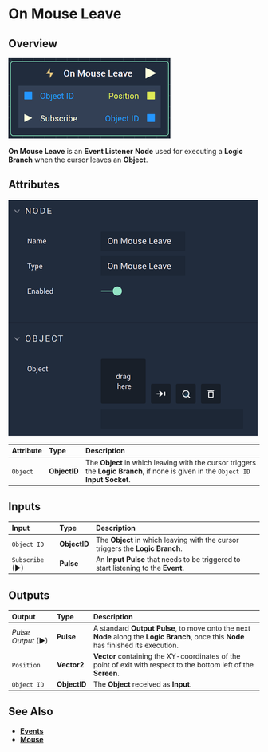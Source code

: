 # On Mouse Leave

## Overview

![The On Mouse Leave Node.](../../../.gitbook/assets/onmouseleavenode.png)

**On Mouse Leave** is an **Event Listener** **Node** used for executing a **Logic Branch** when the cursor leaves an **Object**.

## Attributes

![The On Mouse Leave Node Attributes.](../../../.gitbook/assets/onmouseleaveattributes%20-%20Copy.png)

| Attribute | Type | Description |
| :--- | :--- | :--- |
| `Object` | **ObjectID** | The **Object** in which leaving with the cursor triggers the **Logic Branch**, if none is given in the `Object ID` **Input Socket**. |

## Inputs

| Input | Type | Description |
| :--- | :--- | :--- |
| `Object ID` | **ObjectID** | The **Object** in which leaving with the cursor triggers the **Logic Branch**. |
| `Subscribe` (►)|**Pulse** | An **Input Pulse** that needs to be triggered to start listening to the **Event**. |

## Outputs

| Output | Type | Description |
| :--- | :--- | :--- |
| _Pulse Output_ \(►\) | **Pulse** | A standard **Output Pulse**, to move onto the next **Node** along the **Logic Branch**, once this **Node** has finished its execution. |
| `Position` | **Vector2** | **Vector** containing the XY-coordinates of the point of exit with respect to the bottom left of the **Screen**. |
| `Object ID` | **ObjectID** | The **Object** received as **Input**. |

## See Also

* [**Events**](../)
* [**Mouse**](./)


